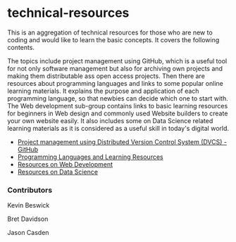 # technical-resources
This is an aggregation of technical resources for those who are new to coding and would like to learn the basic concepts. It covers the following contents. 

The topics include project management using GitHub, which is a useful tool for not only software management but also for archiving own projects and making them distributable ass open access projects. Then there are resources about programming languages and links to some popular online learning materials. It explains the purpose and application of each programming language, so that newbies can decide which one to start with. The Web development sub-group contains links to basic learning resources for beginners in Web design and commonly used Website builders to create your own website easily. It also includes some on Data Science related learning materials as it is considered as a useful skill in today's digital world.

* [Project management using Distributed Version Control System (DVCS) - GitHub](documents/GIT_RESOURCES.md)
* [Programming Languages and Learning Resources](documents/CODING_RESOURCES.md)
* [Resources on Web Development](documents/WEB_DEV_RESOURCES.md) 
* [Resources on Data Science](documents/DATA_SCI_RESOURCES.md)

### Contributors 
Kevin Beswick

Bret Davidson

Jason Casden
